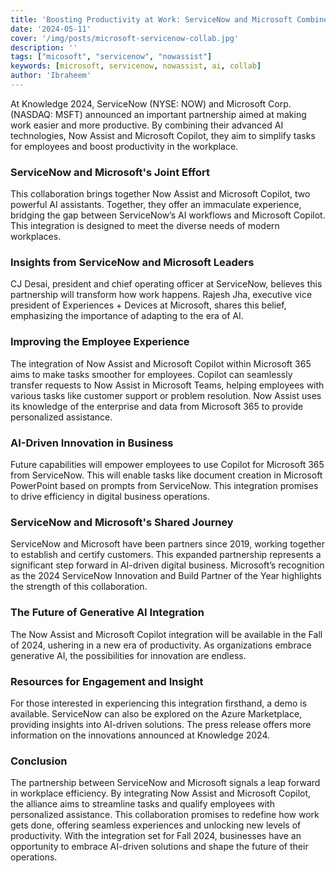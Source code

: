 ```yaml
---
title: 'Boosting Productivity at Work: ServiceNow and Microsoft Combine AI Capabilities!'
date: '2024-05-11'
cover: '/img/posts/microsoft-servicenow-collab.jpg'
description: ''
tags: ["micosoft", "servicenow", "nowassist"]
keywords: [microsoft, servicenow, nowassist, ai, collab]
author: 'Ibraheem'
---
```


At Knowledge 2024, ServiceNow (NYSE: NOW) and Microsoft Corp. (NASDAQ: MSFT) announced an important partnership aimed at making work easier and more productive. By combining their advanced AI technologies, Now Assist and Microsoft Copilot, they aim to simplify tasks for employees and boost productivity in the workplace.

### ServiceNow and Microsoft's Joint Effort

This collaboration brings together Now Assist and Microsoft Copilot, two powerful AI assistants. Together, they offer an immaculate experience, bridging the gap between ServiceNow’s AI workflows and Microsoft Copilot. This integration is designed to meet the diverse needs of modern workplaces.

### Insights from ServiceNow and Microsoft Leaders

CJ Desai, president and chief operating officer at ServiceNow, believes this partnership will transform how work happens. Rajesh Jha, executive vice president of Experiences + Devices at Microsoft, shares this belief, emphasizing the importance of adapting to the era of AI.

### Improving the Employee Experience

The integration of Now Assist and Microsoft Copilot within Microsoft 365 aims to make tasks smoother for employees. Copilot can seamlessly transfer requests to Now Assist in Microsoft Teams, helping employees with various tasks like customer support or problem resolution. Now Assist uses its knowledge of the enterprise and data from Microsoft 365 to provide personalized assistance.

### AI-Driven Innovation in Business

Future capabilities will empower employees to use Copilot for Microsoft 365 from ServiceNow. This will enable tasks like document creation in Microsoft PowerPoint based on prompts from ServiceNow. This integration promises to drive efficiency in digital business operations.

### ServiceNow and Microsoft's Shared Journey

ServiceNow and Microsoft have been partners since 2019, working together to establish and certify customers. This expanded partnership represents a significant step forward in AI-driven digital business. Microsoft’s recognition as the 2024 ServiceNow Innovation and Build Partner of the Year highlights the strength of this collaboration.

### The Future of Generative AI Integration

The Now Assist and Microsoft Copilot integration will be available in the Fall of 2024, ushering in a new era of productivity. As organizations embrace generative AI, the possibilities for innovation are endless.

### Resources for Engagement and Insight

For those interested in experiencing this integration firsthand, a demo is available. ServiceNow can also be explored on the Azure Marketplace, providing insights into AI-driven solutions. The press release offers more information on the innovations announced at Knowledge 2024.

### Conclusion

The partnership between ServiceNow and Microsoft signals a leap forward in workplace efficiency. By integrating Now Assist and Microsoft Copilot, the alliance aims to streamline tasks and qualify employees with personalized assistance. This collaboration promises to redefine how work gets done, offering seamless experiences and unlocking new levels of productivity. With the integration set for Fall 2024, businesses have an opportunity to embrace AI-driven solutions and shape the future of their operations.